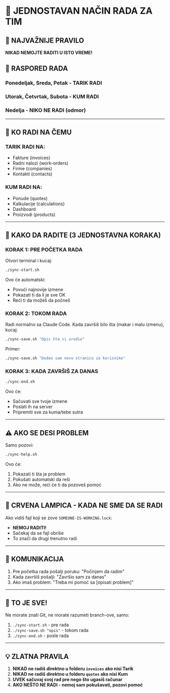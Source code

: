 # 🤝 JEDNOSTAVAN NAČIN RADA ZA TIM

## 🚨 NAJVAŽNIJE PRAVILO
**NIKAD NEMOJTE RADITI U ISTO VREME!**

## 📅 RASPORED RADA

### Ponedeljak, Sreda, Petak - TARIK RADI
### Utorak, Četvrtak, Subota - KUM RADI
### Nedelja - NIKO NE RADI (odmor)

---

## 🎯 KO RADI NA ČEMU

### TARIK RADI NA:
- Fakture (invoices)
- Radni nalozi (work-orders)
- Firme (companies)
- Kontakti (contacts)

### KUM RADI NA:
- Ponude (quotes)
- Kalkulacije (calculations)
- Dashboard
- Proizvodi (products)

---

## 📝 KAKO DA RADITE (3 JEDNOSTAVNA KORAKA)

### KORAK 1: PRE POČETKA RADA
Otvori terminal i kucaj:
```bash
./sync-start.sh
```
Ovo će automatski:
- Povući najnovije izmene
- Pokazati ti da li je sve OK
- Reći ti da možeš da počneš

### KORAK 2: TOKOM RADA
Radi normalno sa Claude Code. Kada završiš bilo šta (makar i malu izmenu), kucaj:
```bash
./sync-save.sh "Opis šta si uradio"
```
Primer:
```bash
./sync-save.sh "Dodao sam novu stranicu za korisnike"
```

### KORAK 3: KADA ZAVRŠIŠ ZA DANAS
```bash
./sync-end.sh
```
Ovo će:
- Sačuvati sve tvoje izmene
- Poslati ih na server
- Pripremiti sve za kuma/tebe sutra

---

## ⚠️ AKO SE DESI PROBLEM

Samo pozovi:
```bash
./sync-help.sh
```

Ovo će:
1. Pokazati ti šta je problem
2. Pokušati automatski da reši
3. Ako ne može, reći će ti da pozoveš pomoć

---

## 🔴 CRVENA LAMPICA - KADA NE SME DA SE RADI

Ako vidiš fajl koji se zove `SOMEONE-IS-WORKING.lock`:
- **NEMOJ RADITI!**
- Sačekaj da se fajl obriše
- To znači da drugi trenutno radi

---

## 📱 KOMUNIKACIJA

1. Pre početka rada pošalji poruku: "Počinjem da radim"
2. Kada završiš pošalji: "Završio sam za danas"
3. Ako imaš problem: "Treba mi pomoć sa [opisati problem]"

---

## 🎉 TO JE SVE!

Ne morate znati Git, ne morate razumeti branch-ove, samo:
1. `./sync-start.sh` - pre rada
2. `./sync-save.sh "opis"` - tokom rada
3. `./sync-end.sh` - posle rada

---

## 💡 ZLATNA PRAVILA

1. **NIKAD ne radiš direktno u folderu `invoices` ako nisi Tarik**
2. **NIKAD ne radiš direktno u folderu `quotes` ako nisi Kum**
3. **UVEK sačuvaj svoj rad pre nego što ugasiš računar**
4. **AKO NEŠTO NE RADI - nemoj sam pokušavati, pozovi pomoć**